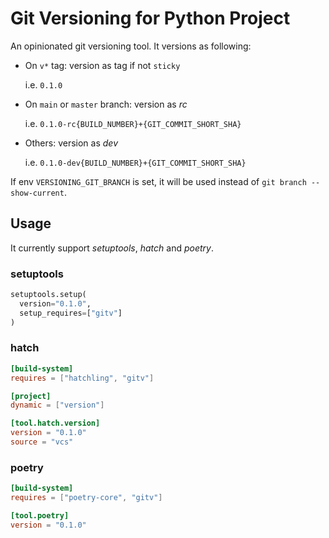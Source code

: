 # Git Versioning for Python Project

An opinionated git versioning tool. It versions as following:

- On `v*` tag: version as tag if not `sticky`

  i.e. `0.1.0`

- On `main` or `master` branch: version as *rc*

  i.e. `0.1.0-rc{BUILD_NUMBER}+{GIT_COMMIT_SHORT_SHA}`

- Others: version as *dev*

  i.e. `0.1.0-dev{BUILD_NUMBER}+{GIT_COMMIT_SHORT_SHA}`

If env `VERSIONING_GIT_BRANCH` is set, it will be used instead of `git branch --show-current`.

## Usage

It currently support *setuptools*, *hatch* and *poetry*.

### setuptools

```python
setuptools.setup(
  version="0.1.0",
  setup_requires=["gitv"]
)
  ```

### hatch

```toml
[build-system]
requires = ["hatchling", "gitv"]

[project]
dynamic = ["version"]

[tool.hatch.version]
version = "0.1.0"
source = "vcs"
```

### poetry

```toml
[build-system]
requires = ["poetry-core", "gitv"]

[tool.poetry]
version = "0.1.0"
```

